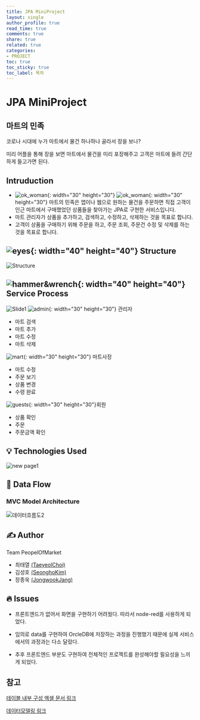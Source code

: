```yaml
---
title: JPA MiniProject
layout: single
author_profile: true
read_time: true
comments: true
share: true
related: true
categories:
- PROJECT
toc: true
toc_sticky: true
toc_label: 목차
---
```


# JPA MiniProject

## 마트의 민족
코로나 시대에 누가 마트에서 물건 하나하나 골라서 장을 보나?

미리 어플을 통해 장을 보면 마트에서 물건을 미리 포장해주고 고객은 마트에 들려 간단하게 들고가면 된다.

## Intruduction
- ![ok_woman](https://github.githubassets.com/images/icons/emoji/unicode/1f64b.png){: width="30" height="30"} ![ok_woman](https://github.githubassets.com/images/icons/emoji/unicode/1f646.png){: width="30" height="30"}  마트의 민족은 앱이나 웹으로 원하는 물건을 주문하면 직접 고객이 인근 마트에서 구매했었던 상품들을 찾아가는 JPA로 구현한 서비스입니다.
- 마트 관리자가 상품을 추가하고, 검색하고, 수정하고, 삭제하는 것을 목표로 합니다.
- 고객이 상품을 구매하기 위해 주문을 하고, 주문 조회, 주문건 수정 및 삭제를 하는 것을 목표로 합니다.

## ![eyes](https://github.githubassets.com/images/icons/emoji/unicode/1f440.png){: width="40" height="40"} Structure
![Structure](https://user-images.githubusercontent.com/37354978/102043369-89ae3f00-3e17-11eb-8c55-87486554a7b6.PNG)
## ![hammer&wrench](https://github.githubassets.com/images/icons/emoji/unicode/1f6e0.png){: width="40" height="40"} Service Process
![Slide1](https://user-images.githubusercontent.com/37354978/102005472-5ce92180-3d5c-11eb-8e75-327304f69ee7.jpg)
![admin](https://github.githubassets.com/images/icons/emoji/unicode/1f481.png){: width="30" height="30"} 관리자
  - 마트 검색
  - 마트 추가
  - 마트 수정
  - 마트 삭제

![mart](https://github.githubassets.com/images/icons/emoji/unicode/1f3ea.png){: width="30" height="30"} 마트사장
  - 마트 수정
  - 주문 보기
  - 상품 변경
  - 수령 완료

![guests](https://github.githubassets.com/images/icons/emoji/unicode/1f46a.png){: width="30" height="30"}회원
  - 상품 확인
  - 주문
  - 주문금액 확인

## 💡 Technologies Used
![new page1](https://user-images.githubusercontent.com/37354978/102030120-ba30b180-3df4-11eb-960a-26c82137cfe3.JPG)

## 🌊 Data Flow

### MVC Model Architecture

![데이터흐름도2](https://user-images.githubusercontent.com/37354978/102006703-7e4f0b00-3d66-11eb-81c3-690095433932.JPG)


## ✍️ Author
 Team PeopelOfMarket
  - 최태열 [(TaeyeolChoi)](https://github.com/ta-ye)
  - 김성호 [(SeonghoKim)](https://github.com/seongho726)
  - 장종욱 [(JongwookJang)](https://github.com/kowo1001)
  
## 🔥 Issues
  - 프론트엔드가 없어서 화면을 구현하기 어려웠다. 따라서 node-red를 사용하게 되었다.
  - 임의로 data를 구현하여 OrcleDB에 저장하는 과정을 진행했기 때문에 실제 서비스에서의 과정과는 다소 달랐다.
  
  - 추후 프론트엔드 부분도 구현하여 전체적인 프로젝트를 완성해야할 필요성을 느끼게 되었다.
  
## 참고
[테이블 내부 구성 엑셀 문서 링크](https://docs.google.com/spreadsheets/d/1tmYgHqzKEgwfonAy3ZgYwQT_1SNpU3c6bemWXRXWOFw/edit#gid=0)

[데이터모델링 링크](https://www.erdcloud.com/d/CcRRWzyoKKBKYuwbf)
